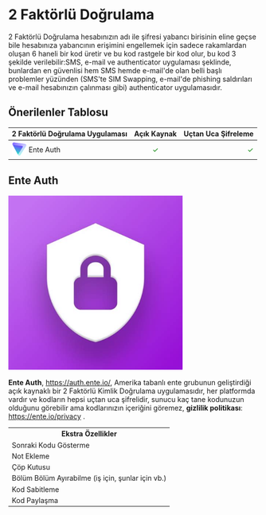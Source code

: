 <!-- NOTLAR 
 - Tablo eklemeyi unutmayın 
 - Uygun görseller eklemeyi unutmayın.
 - İçerik kuralları ve ekleme yapmak sayfalarını ziyaret edebilirsiniz -->

# 2 Faktörlü Doğrulama

2 Faktörlü Doğrulama hesabınızın adı ile şifresi yabancı birisinin eline geçse bile hesabınıza yabancının erişimini engellemek için sadece rakamlardan oluşan 6 haneli bir kod üretir ve bu kod rastgele bir kod olur, bu kod 3 şekilde verilebilir:SMS, e-mail ve authenticator uygulaması şeklinde, bunlardan en güvenlisi hem SMS hemde e-mail'de olan belli başlı problemler yüzünden (SMS'te SIM Swapping, e-mail'de phishing saldırıları ve e-mail hesabınızın çalınması gibi) authenticator uygulamasıdır.

## Önerilenler Tablosu

| 2 Faktörlü Doğrulama Uygulaması | Açık Kaynak | Uçtan Uca Şifreleme |
| ------------------------------- |:-----------:| -------------------:|
|<span style="display: inline-block; vertical-align: middle;"><img src="docs/images/protonvpn-icon.png" alt="Ente Auth" style="width: 30px; height: 30px;"> </span> <span style="display: inline-block; vertical-align: middle;"> Ente Auth  | <span style="color: green;">✓</span>    | <span style="color: green;">✓</span> |

## Ente Auth

<img src="docs/images/enteAuth.png" alt="Ente Auth" width="350" />

**Ente Auth**, https://auth.ente.io/, Amerika tabanlı ente grubunun geliştirdiği açık kaynaklı bir 2 Faktörlü Kimlik Doğrulama uygulamasıdır, her platformda vardır ve kodların hepsi uçtan uca şifrelidir, sunucu kaç tane kodunuzun olduğunu görebilir ama kodlarınızın içeriğini göremez, **gizlilik politikası**: https://ente.io/privacy .


<table>
<tr>
<th colspan="2">Ekstra Özellikler</th>
</tr>
<tr>
<td>Sonraki Kodu Gösterme</td>
</tr>
<tr>
<td>Not Ekleme</td>
</tr>
<tr>
<td>Çöp Kutusu</td>
</tr>
<tr>
<td>Bölüm Bölüm Ayırabilme (iş için, şunlar için vb.)</td>
</tr>
<tr>
<td>Kod Sabitleme</td>
</tr>
<tr>
<td>Kod Paylaşma</td>
</tr>
</table>
